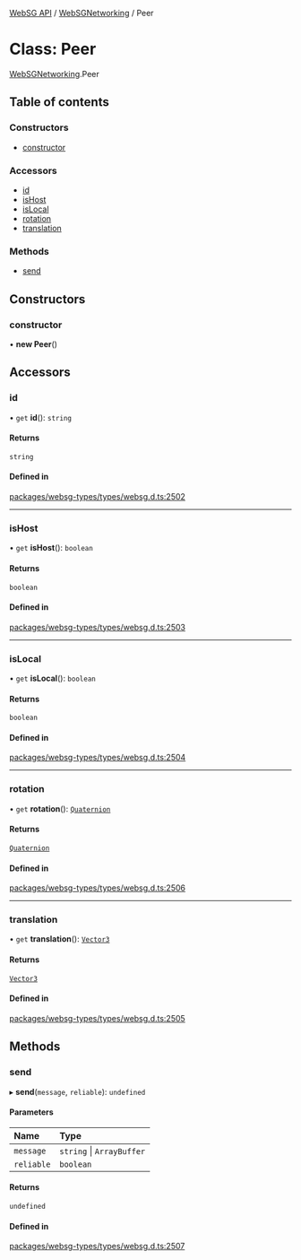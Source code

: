 [WebSG API](../README.md) / [WebSGNetworking](../modules/WebSGNetworking.md) / Peer

# Class: Peer

[WebSGNetworking](../modules/WebSGNetworking.md).Peer

## Table of contents

### Constructors

- [constructor](WebSGNetworking.Peer.md#constructor)

### Accessors

- [id](WebSGNetworking.Peer.md#id)
- [isHost](WebSGNetworking.Peer.md#ishost)
- [isLocal](WebSGNetworking.Peer.md#islocal)
- [rotation](WebSGNetworking.Peer.md#rotation)
- [translation](WebSGNetworking.Peer.md#translation)

### Methods

- [send](WebSGNetworking.Peer.md#send)

## Constructors

### constructor

• **new Peer**()

## Accessors

### id

• `get` **id**(): `string`

#### Returns

`string`

#### Defined in

[packages/websg-types/types/websg.d.ts:2502](https://github.com/thirdroom/thirdroom/blob/972fa72b/packages/websg-types/types/websg.d.ts#L2502)

___

### isHost

• `get` **isHost**(): `boolean`

#### Returns

`boolean`

#### Defined in

[packages/websg-types/types/websg.d.ts:2503](https://github.com/thirdroom/thirdroom/blob/972fa72b/packages/websg-types/types/websg.d.ts#L2503)

___

### isLocal

• `get` **isLocal**(): `boolean`

#### Returns

`boolean`

#### Defined in

[packages/websg-types/types/websg.d.ts:2504](https://github.com/thirdroom/thirdroom/blob/972fa72b/packages/websg-types/types/websg.d.ts#L2504)

___

### rotation

• `get` **rotation**(): [`Quaternion`](WebSG.Quaternion.md)

#### Returns

[`Quaternion`](WebSG.Quaternion.md)

#### Defined in

[packages/websg-types/types/websg.d.ts:2506](https://github.com/thirdroom/thirdroom/blob/972fa72b/packages/websg-types/types/websg.d.ts#L2506)

___

### translation

• `get` **translation**(): [`Vector3`](WebSG.Vector3.md)

#### Returns

[`Vector3`](WebSG.Vector3.md)

#### Defined in

[packages/websg-types/types/websg.d.ts:2505](https://github.com/thirdroom/thirdroom/blob/972fa72b/packages/websg-types/types/websg.d.ts#L2505)

## Methods

### send

▸ **send**(`message`, `reliable`): `undefined`

#### Parameters

| Name | Type |
| :------ | :------ |
| `message` | `string` \| `ArrayBuffer` |
| `reliable` | `boolean` |

#### Returns

`undefined`

#### Defined in

[packages/websg-types/types/websg.d.ts:2507](https://github.com/thirdroom/thirdroom/blob/972fa72b/packages/websg-types/types/websg.d.ts#L2507)
